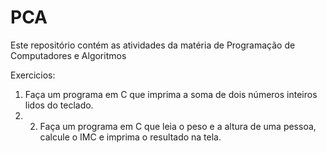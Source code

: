 # PCA
Este repositório contém as atividades da matéria de Programação de Computadores e Algoritmos  

Exercicios:

1) Faça um programa em C que imprima a soma de dois números inteiros lidos do teclado.
2) 2) Faça um programa em C que leia o peso e a altura de uma pessoa, calcule o IMC e imprima o resultado na tela.
